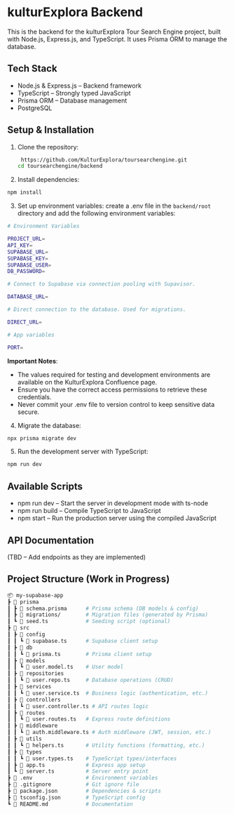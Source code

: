 # kulturExplora Backend

This is the backend for the kulturExplora Tour Search Engine project, built with Node.js, Express.js, and TypeScript. It uses Prisma ORM to manage the database.

## Tech Stack

-   Node.js & Express.js – Backend framework
-   TypeScript – Strongly typed JavaScript
-   Prisma ORM – Database management
-   PostgreSQL

## Setup & Installation

1. Clone the repository:

    ```sh
     https://github.com/KulturExplora/toursearchengine.git
    cd toursearchengine/backend

    ```

2. Install dependencies:

```sh
npm install
```

3. Set up environment variables: create a .env file in the `backend/root` directory and add the following environment variables:

```sh
# Environment Variables

PROJECT_URL=
API_KEY=
SUPABASE_URL=
SUPABASE_KEY=
SUPABASE_USER=
DB_PASSWORD=

# Connect to Supabase via connection pooling with Supavisor.

DATABASE_URL=

# Direct connection to the database. Used for migrations.

DIRECT_URL=

# App variables

PORT=
```

**Important Notes**:

-   The values required for testing and development environments are available on the KulturExplora Confluence page.
-   Ensure you have the correct access permissions to retrieve these credentials.
-   Never commit your .env file to version control to keep sensitive data secure.

4. Migrate the database:

```sh
npx prisma migrate dev
```

5. Run the development server with TypeScript:

```sh
npm run dev
```

## Available Scripts

-   npm run dev – Start the server in development mode with ts-node
-   npm run build – Compile TypeScript to JavaScript
-   npm start – Run the production server using the compiled JavaScript

## API Documentation

(TBD – Add endpoints as they are implemented)

## Project Structure (Work in Progress)

```sh
📦 my-supabase-app
┣ 📂 prisma
┃ ┣ 📜 schema.prisma      # Prisma schema (DB models & config)
┃ ┣ 📜 migrations/        # Migration files (generated by Prisma)
┃ ┗ 📜 seed.ts            # Seeding script (optional)
┣ 📂 src
┃ ┣ 📂 config
┃ ┃ ┗ 📜 supabase.ts      # Supabase client setup
┃ ┣ 📂 db
┃ ┃ ┗ 📜 prisma.ts        # Prisma client setup
┃ ┣ 📂 models
┃ ┃ ┗ 📜 user.model.ts    # User model
┃ ┣ 📂 repositories
┃ ┃ ┗ 📜 user.repo.ts     # Database operations (CRUD)
┃ ┣ 📂 services
┃ ┃ ┗ 📜 user.service.ts  # Business logic (authentication, etc.)
┃ ┣ 📂 controllers
┃ ┃ ┗ 📜 user.controller.ts # API routes logic
┃ ┣ 📂 routes
┃ ┃ ┗ 📜 user.routes.ts   # Express route definitions
┃ ┣ 📂 middleware
┃ ┃ ┗ 📜 auth.middleware.ts # Auth middleware (JWT, session, etc.)
┃ ┣ 📂 utils
┃ ┃ ┗ 📜 helpers.ts       # Utility functions (formatting, etc.)
┃ ┣ 📂 types
┃ ┃ ┗ 📜 user.types.ts    # TypeScript types/interfaces
┃ ┣ 📜 app.ts             # Express app setup
┃ ┗ 📜 server.ts          # Server entry point
┣ 📜 .env                 # Environment variables
┣ 📜 .gitignore           # Git ignore file
┣ 📜 package.json         # Dependencies & scripts
┣ 📜 tsconfig.json        # TypeScript config
┗ 📜 README.md            # Documentation
```
